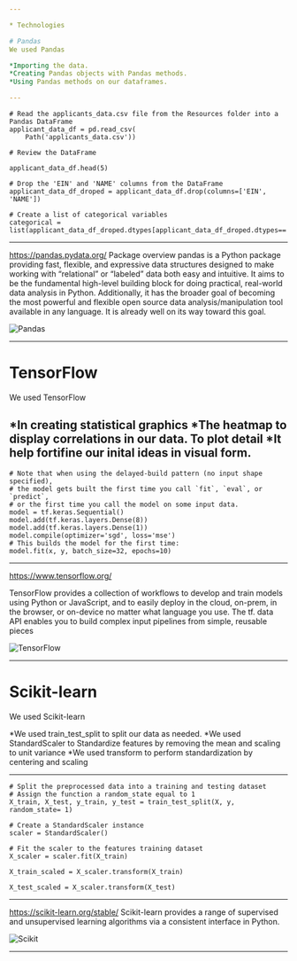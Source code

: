 ```yaml
---

* Technologies 

# Pandas
We used Pandas

*Importing the data.
*Creating Pandas objects with Pandas methods.
*Using Pandas methods on our dataframes.

---
```


```
# Read the applicants_data.csv file from the Resources folder into a Pandas DataFrame
applicant_data_df = pd.read_csv(
    Path('applicants_data.csv'))

# Review the DataFrame

applicant_data_df.head(5)

# Drop the 'EIN' and 'NAME' columns from the DataFrame
applicant_data_df_droped = applicant_data_df.drop(columns=['EIN', 'NAME'])

# Create a list of categorical variables 
categorical = list(applicant_data_df_droped.dtypes[applicant_data_df_droped.dtypes=='object'].index)

```
---
https://pandas.pydata.org/
Package overview
pandas is a Python package providing fast, flexible, and expressive data structures designed to make working with “relational” or “labeled” data both easy and intuitive. It aims to be the fundamental high-level building block for doing practical, real-world data analysis in Python. Additionally, it has the broader goal of becoming the most powerful and flexible open source data analysis/manipulation tool available in any language. It is already well on its way toward this goal.

![Pandas](https://miro.medium.com/max/819/1*Dss7A8Z-M4x8LD9ccgw7pQ.png)

---
# TensorFlow 
We used TensorFlow  

*In creating statistical graphics 
*The heatmap to display correlations in our data. To plot detail 
*It help fortifine our inital ideas in visual form.
---
```
# Note that when using the delayed-build pattern (no input shape specified),
# the model gets built the first time you call `fit`, `eval`, or `predict`,
# or the first time you call the model on some input data.
model = tf.keras.Sequential()
model.add(tf.keras.layers.Dense(8))
model.add(tf.keras.layers.Dense(1))
model.compile(optimizer='sgd', loss='mse')
# This builds the model for the first time:
model.fit(x, y, batch_size=32, epochs=10)

```
---
https://www.tensorflow.org/

TensorFlow provides a collection of workflows to develop and train models using Python or JavaScript, and to easily deploy in the cloud, on-prem, in the browser, or on-device no matter what language you use. The tf. data API enables you to build complex input pipelines from simple, reusable pieces

![TensorFlow](https://www.tensorflow.org/site-assets/images/project-logos/tensorflow-quantum-logo-social.png)

---

# Scikit-learn
We used Scikit-learn 

*We used train_test_split to split our data as needed.
*We used StandardScaler to Standardize features by removing the mean and scaling to unit variance 
*We used transform to perform standardization by centering and scaling

---
```
# Split the preprocessed data into a training and testing dataset
# Assign the function a random_state equal to 1
X_train, X_test, y_train, y_test = train_test_split(X, y, random_state= 1)

# Create a StandardScaler instance
scaler = StandardScaler()

# Fit the scaler to the features training dataset
X_scaler = scaler.fit(X_train)  

X_train_scaled = X_scaler.transform(X_train)

X_test_scaled = X_scaler.transform(X_test)

```
---


https://scikit-learn.org/stable/
Scikit-learn provides a range of supervised and unsupervised learning algorithms via a consistent interface in Python.

![Scikit](https://miro.medium.com/max/866/1*1ouD8HMkmJffNSAMfvBSkw.png)

---
